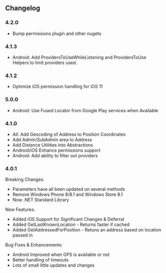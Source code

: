 ## Changelog

### 4.2.0
* Bump permissions plugin and other nugets

### 4.1.3
* Android: Add ProvidersToUseWhileListening and ProvidersToUse Helpers to limit providers used.

### 4.1.2
* Optimize iOS permission handling for iOS 11

### 5.0.0
- Android: Use Fused Locator from Google Play services when Available


### 4.1.0
* All: Add Geocoding of Address to Position Coordinates
* Add Admin/SubAdmin area to Address
* Add Distance Utilities into Abstractions
* Android/iOS Enhance permissions support
* Android: Add ability to filter out providers



### 4.0.1
Breaking Changes:
* Parameters have all been updated on several methods
* Remove Windows Phone 8/8.1 and Windows Store 8.1
* Now .NET Standard Library

New Features:
* Added iOS Support for Significant Changes & Deferral
* Added GetLastKnownLocation - Returns faster if cached
* Added GetAddressedForPosition - Retuns an address based on location passed in


Bug Fixes & Enhancements:
* Android Improved when GPS is available or not
* Better handling of timeouts
* Lots of small little updates and changes


